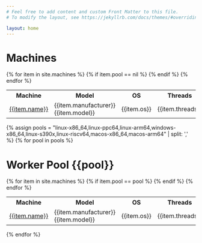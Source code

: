 ```yaml
---
# Feel free to add content and custom Front Matter to this file.
# To modify the layout, see https://jekyllrb.com/docs/themes/#overriding-theme-defaults

layout: home
---
```


# Machines

<table>
<tr>
<th>Machine</th>
<th>Model</th>
<th>OS</th>
<th>Threads</th>
<th>Location</th>
<th>Notes</th>
</tr>
{% for item in site.machines %}
{% if item.pool == nil %}
<tr>
<td><a href="/machines/{{item.name}}.html">{{item.name}}</a></td>
<td>{{item.manufacturer}} {{item.model}}</td>
<td>{{item.os}}</td>
<td>{{item.threads}}</td>
<td>{{item.location}}</td>
<td>{{item.notes}}</td>
</tr>
{% endif %}
{% endfor %}
</table>

{% assign pools = "linux-x86_64,linux-ppc64,linux-arm64,windows-x86_64,linux-s390x,linux-riscv64,macos-x86_64,macos-arm64" | split: ',' %}
{% for pool in pools %}

# Worker Pool {{pool}}

<table>
<tr>
<th>Machine</th>
<th>Model</th>
<th>OS</th>
<th>Threads</th>
<th>Location</th>
</tr>
{% for item in site.machines %}
{% if item.pool == pool %}
<tr>
<td><a href="/machines/{{item.name}}.html">{{item.name}}</a></td>
<td>{{item.manufacturer}} {{item.model}}</td>
<td>{{item.os}}</td>
<td>{{item.threads}}</td>
<td>{{item.location}}</td>
</tr>
{% endif %}
{% endfor %}
</table>

{% endfor %}

